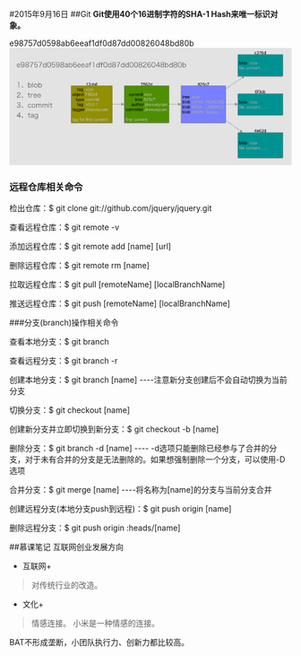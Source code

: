 #2015年9月16日
##Git
**Git使用40个16进制字符的SHA-1 Hash来唯一标识对象。**

e98757d0598ab6eeaf1df0d87dd00826048bd80b
![Alt text](img/2015年9月16日-1.jpg)

### 远程仓库相关命令

检出仓库：$ git clone git://github.com/jquery/jquery.git

查看远程仓库：$ git remote -v

添加远程仓库：$ git remote add [name] [url]

删除远程仓库：$ git remote rm [name]

拉取远程仓库：$ git pull [remoteName] [localBranchName]

推送远程仓库：$ git push [remoteName] [localBranchName]

###分支(branch)操作相关命令

查看本地分支：$ git branch

查看远程分支：$ git branch -r

创建本地分支：$ git branch [name] ----注意新分支创建后不会自动切换为当前分支

切换分支：$ git checkout [name]

创建新分支并立即切换到新分支：$ git checkout -b [name]

删除分支：$ git branch -d [name] ---- -d选项只能删除已经参与了合并的分支，对于未有合并的分支是无法删除的。如果想强制删除一个分支，可以使用-D选项

合并分支：$ git merge [name] ----将名称为[name]的分支与当前分支合并

创建远程分支(本地分支push到远程)：$ git push origin [name]

删除远程分支：$ git push origin :heads/[name]




##慕课笔记
互联网创业发展方向
 - 互联网+
>对传统行业的改造。


 - 文化+
>情感连接。
>小米是一种情感的连接。

BAT不形成垄断，小团队执行力、创新力都比较高。



